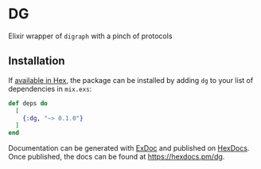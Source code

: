 # DG

Elixir wrapper of `digraph` with a pinch of protocols

## Installation

If [available in Hex](https://hex.pm/docs/publish), the package can be installed
by adding `dg` to your list of dependencies in `mix.exs`:

```elixir
def deps do
  [
    {:dg, "~> 0.1.0"}
  ]
end
```

Documentation can be generated with [ExDoc](https://github.com/elixir-lang/ex_doc)
and published on [HexDocs](https://hexdocs.pm). Once published, the docs can
be found at <https://hexdocs.pm/dg>.

